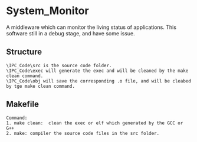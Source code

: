 # System_Monitor
A middleware which can monitor the living status of applications.
This software still in a debug stage, and have some issue.

## Structure
	\IPC_Code\src is the source code folder.
	\IPC_Code\exec will generate the exec and will be cleaned by the make clean command.
	\IPC_Code\obj will save the corresponding .o file, and will be cleabed by tge make clean command.

## Makefile
	Command: 
	1. make clean:  clean the exec or elf which generated by the GCC or G++
	2. make: compiler the source code files in the src folder.

